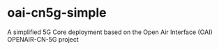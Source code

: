 # oai-cn5g-simple
A simplified 5G Core deployment based on the Open Air Interface (OAI) OPENAIR-CN-5G project
